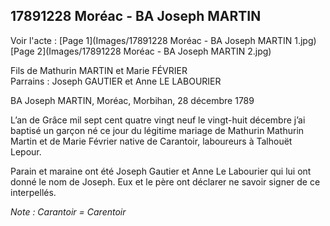 ## 17891228 Moréac - BA Joseph MARTIN

Voir l'acte : 
[Page 1](Images/17891228 Moréac - BA Joseph MARTIN 1.jpg)
[Page 2](Images/17891228 Moréac - BA Joseph MARTIN 2.jpg)

Fils de Mathurin MARTIN et Marie FÉVRIER  
Parrains : Joseph GAUTIER et Anne LE LABOURIER

BA Joseph MARTIN, Moréac, Morbihan, 28 décembre 1789

L’an de Grâce mil sept cent quatre vingt neuf le vingt-huit décembre j’ai baptisé un garçon né ce jour du légitime mariage de Mathurin Mathurin Martin et de Marie Février native de Carantoir, laboureurs à Talhouët Lepour.

Parain et maraine ont été Joseph Gautier et Anne Le Labourier qui lui ont donné le nom de Joseph. Eux et le père ont déclarer ne savoir signer de ce interpellés.

*Note : Carantoir = Carentoir*